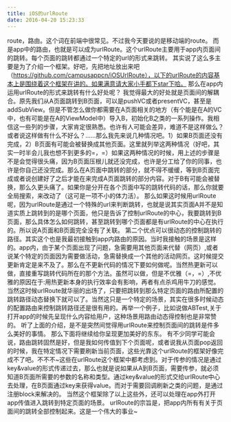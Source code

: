```yaml
---
title: iOS的urlRoute
date: 2016-04-20 15:23:33
---
```

route，路由。这个词在前端中很常见。不过我今天要说的是移动端的route。
而是app中的路由，也就是可以成为urlRoute。这个urlRoute主要用于app内页面间的跳转。每个页面的跳转都通过一个特定的url的形式来跳转。
其实说了这么多主要是为了介绍一个框架。好吧，先把地址放出来吧（https://github.com/campusappcn/iOSUrlRoute），以下的urlRoute的内容基本上是围绕着这个框架在讲的。如果满意请大家小手都下star下哈。
那么在app内运用urlRoute的形式来跳转有什么好处呢？
我觉得最大的好处就是页面间的解耦合。原先我们从A页面跳转到B页面，可以是pushVC或者presentVC，甚至是addSubView。但是不管怎么做你都需要在A页面相关的地方（有个能是在A的VC中，也有可能是在A的ViewModel中）导入B，初始化B之类的一系列操作。我相信这一些列的步骤，大家肯定很熟悉。也许有人可能会差异，难道不是这样做么？或者说这样做有什么不好么？……那么我先来说几种情况吧。1）如果B页面还没有完成，2）B页面有可能会被替换成其他页面。这里就列举这两种情况（好吧，其实一时半会儿我也想不到更多的=，=）如果这两种情况的时候，用上述的步骤是不是会觉得很头痛，因为B页面压根儿就还没完成，也许是分工给了你的同事，也许是你自己还没完成。那么在A页面中跳转的部分，就不得不缓缓，等到B页面完成或者说创建好了之后才能在来完成A页面跳转的部分内容。对于B有可能会被替换，那么久更头痛了。如果你是分开在各个页面中写的跳转代码的话，那么你就要全局搜索，来改动了（这可是一项不小的体力活）。
那么如果这时候用urlRoute呢，因为urlRoute是通过一个特殊的url来判断跳转，也就是说其实页面A并不是知道实质上跳转到的是哪个页面，他只是告诉了控制urlRoute的中心，我要跳转到B页面，那么具体怎么如何跳转，甚至跳转到哪个页面都是有urlRoute的中心在执行的。所以说A页面和B页面完全没有了关联。
第二个优点可以很动态的控制跳转的路径。其实这个也是我最初接触到app内路由的原因。当时我接触的场景是这样的。app内，由于某个页面出现了问题，急需要用其他页面来代替（网页）,或者说某个特定的页面因为需要做活动，急需替换成一个其他的活动网页。这时候提交更新肯定是来不及了。那么在不更新代码的情况下要如何做呢。当然热更新可以做，直接重写跳转代码所在的那个方法。虽然可以做，但是不优雅（=，=）,不优雅的原因在于:用热更新本身的执行效率会有影响，再者有点杀鸡用牛刀的感觉。当然这时候urlRoute就华丽的出场了，只要把跳转到那么特定页面的路由所配置的跳转路径动态替换下就可以了。当然这只是一个特定的场景，其实在很多时候动态的配置路由来控制跳转路径还是很有用的。再举一个例子，比如说做ABTest,关于打开app的时候先呈现什么内容给用户，这种场景用路由动态得控制也是非常赞的。
听了上面的介绍，是不是突然间觉得用urlRoute来控制页面间的跳转是件多么美好的事情。
那么下面将继续给你呈现更加美好的东东。
有不少同学可能会说，路由跳转固然是好，但是我如何传值到下个页面呢，或者说我从页面pop返回的时候，我在特定情况下需要刷新当前页面，这些光靠这个urlRoute的框架好像完成不了吧。不不不~这些在urlRoute这个框架中都考虑到。对于传参的情况是通过key&value的形式传递过去，那么也就是说如果从A到B页面，需要传参，就必须知道B页面所需要的参数的名称和类型。通过key&value的形式交给urlRoute中心去处理，在B页面通过key来获得value。而对于需要回调刷新之类的问题，是通过注册block来解决的。
当然这个框架除了以上这些外，还可以处理在app外打开app传值进入跳转到特定页面的场景。
urlRoute的宗旨是，把app内所有有关于页面间的跳转全部控制起来。这是一个伟大的事业~